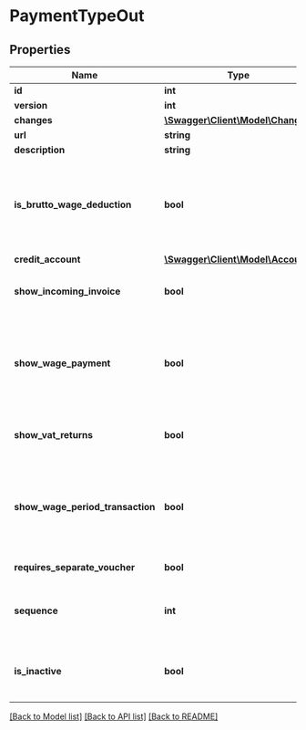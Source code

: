 # PaymentTypeOut

## Properties
Name | Type | Description | Notes
------------ | ------------- | ------------- | -------------
**id** | **int** |  | [optional] 
**version** | **int** |  | [optional] 
**changes** | [**\Swagger\Client\Model\Change[]**](Change.md) |  | [optional] 
**url** | **string** |  | [optional] 
**description** | **string** |  | 
**is_brutto_wage_deduction** | **bool** | true if it should be a deduction from the wage. The module PROVISIONSALARY is required to both view and change this setting | [optional] 
**credit_account** | [**\Swagger\Client\Model\Account**](Account.md) |  | 
**show_incoming_invoice** | **bool** | true if the payment type should be available in supplier invoices | [optional] 
**show_wage_payment** | **bool** | true if the payment type should be available in wage payments. The wage module is required to both view and change this setting | [optional] 
**show_vat_returns** | **bool** | true if the payment type should be available in vat returns | [optional] 
**show_wage_period_transaction** | **bool** | true if the payment type should be available in period transactionsThe wage module is required to both view and change this setting | [optional] 
**requires_separate_voucher** | **bool** | true if a separate voucher is required | [optional] 
**sequence** | **int** | determines in which order the types should be listed. No 1 is listed first | [optional] 
**is_inactive** | **bool** | true if the payment type should be hidden from available payment types | [optional] 

[[Back to Model list]](../README.md#documentation-for-models) [[Back to API list]](../README.md#documentation-for-api-endpoints) [[Back to README]](../README.md)


